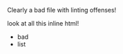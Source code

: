 Clearly a bad file with linting offenses!   


<html>look at all this inline html!</html>

- bad
- list
